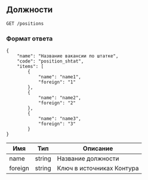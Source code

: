 ## Должности
`GET /positions`

### Формат ответа
```
{
    "name": "Название вакансии по штатке",
    "code": "position_shtat",
    "items": [
        {
            "name": "name1",
            "foreign": "1"
        },
        {
            "name": "name2",
            "foreign": "2"
        },
        {
            "name": "name3",
            "foreign": "3"
        }
}
```
Имя | Тип | Описание
 --- | --- | ---
 name |  string | Название должности
 foreign |  string | Ключ в источниках Контура
